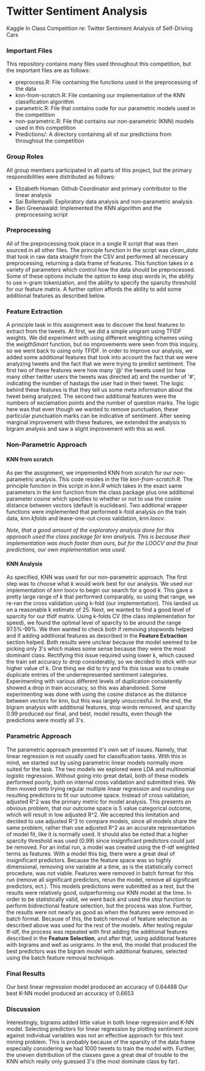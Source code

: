 # Twitter Sentiment Analysis
Kaggle In Class Competition re: Twitter Sentiment Analysis of Self-Driving Cars



### Important Files

This repository contains many files used throughout this competition, but the important files are as follows:

* preprocess.R: File containing the functions used in the preprocessing of the data
* knn-from-scratch.R: File containing our implementation of the KNN classification algorithm
* parametric.R: File that contains code for our parametric models used in the competition
* non-parametric.R: File that contains our non-parametric (KNN) models used in this competition
* Predictions/: A directory containing all of our predictions from throughout the competition



### Group Roles

All group members participated in all parts of this project, but the primary responsibilities were distributed as follows:

* Elizabeth Homan: Github Coordinator and primary contributor to the linear analysis
* Sai Bollempalli: Exploratory data analysis and non-parametric analysis
* Ben Greenawald: Implemented the KNN algorithm and the preprocessing script



### Preprocessing

All of the preprocessing took place in a single R script that was then sourced in all other files. The principle function in the script was *clean_data* that took in raw data straight from the CSV and performed all necessary preprocessing, returning a data frame of features. This function takes in a variety of parameters which control how the data should be preprocessed. Some of these options include the option to keep stop words in, the ability to use n-gram tokenization, and the ability to specify the sparcity threshold for our feature matrix. A further option affords the ability to add some additional features as described below. 



### Feature Extraction

A principle task in this assignment was to discover the best features to extract from the tweets. At first, we did a simple unigram using TFIDF weights. We did experiment with using different weighting schemes using the *weigthSmart* function, but no improvements were seen from this inquiry, so we went back to using only TFIDF. In order to improve our analysis, we added some additional features that took into account the fact that we were analyzing tweets and the fact that we were trying to predict sentiment. The first two of these features were how many '@' the tweets used (or how many other twitter users the tweets was directed at) and the number of '#', indicating the number of hastags the user had in their tweet. The logic behind these features is that they tell us some meta information about the tweet being analyzed. The second two additional features were the numbers of exclamation points and the number of question marks. The logic here was that even though we wanted to remove punctuation, these particular punctuation marks can be indicative of sentiment. After seeing marginal improvement with these features, we extended the analysis to bigram analysis and saw a slight improvement with this as well.

### Non-Parametric Approach

#### KNN from scratch

As per the assignment, we impemented KNN from scratch for our non-parametric analysis. This code resides in the file *knn-from-scratch.R*. The principle function in this script in *knn.R* which takes in the exact same parameters in the *knn* function from the class package plus one additional parameter *cosine* which specifies to whether or not to use the cosine distance between vectors (default is euclidean). Two addtional wrapper functions were implemented that performed k-fold analysis on the train data, *knn.kfolds* and leave-one-out cross validation, *knn.loocv*.

*Note, that a good amount of the exploratory analysis done for this approach used the class package for knn analysis. This is because their implementation was much faster than ours, but for the LOOCV and the final predictions, our own implementation was used*. 

#### KNN Analysis

As specified, KNN was used for our non-parametric approach. The first step was to choose what *k* would work best for our analysis. We used our implementation of knn loocv to begin our search for a good *k*. This gave a pretty large range of *k* that performed comparably, so using that range, we re-ran the cross validation using k-fold (our implementation). This landed us on a reasonable k estimate of 25. Next, we wanted to find a good level of sparcity for our tfidf matrix. Using k-folds CV (the class implementation for speed), we found the optimal level of sparcity to be around the range 97.5%-99%. We then wanted to check both if removing stopwords helped and if adding additional features as described in the **Feature Extraction** section helped. Both results were unclear because the model seemed to be picking only 3's which makes some sense because they were the most dominant class. Rectifying this issue required using lower k, which caused the train set accuracy to drop considerably, so we decided to stick with our higher value of k. One thing we did to try and fix this issue was to create duplicate entries of the underrepresented sentiment categories. Experimenting with various different levels of duplication consistently showed a drop in train accuracy, so this was abandoned. Some experimenting was done with using the cosine distance as the distance between vectors for knn, but this was largely unsuccesful. In the end, the bigram analysis with additional features, stop words removed, and sparcity 0.99 produced our final, and best, model results, even though the predictions were mostly all 3's.

### Parametric Approach

The parametric approach presented it's own set of issues. Namely, that linear regression is not usually used for classification tasks. With this in mind, we started out by using parametric linear models normally more suited for the task. The two models we explored were LDA and multinomial logistic regression. Without going into great detail, both of these models performed poorly, both on internal cross validation and submitted tries. We then moved onto trying regular multiple linear regression and rounding our resulting predictors to fit our outcome space. Instead of cross validation, adjusted R^2 was the primary metric for model analysis. This presents an obvious problem, that our outcome space is 5 value categorical outcome, which will result in low adjusted R^2. We accepted this limitation and decided to use adjusted R^2 to compare models, since all models share the same problem, rather than use adjusted R^2 as an accurate representation of model fit, like it is normally used. It should also be noted that a higher sparcity threshold was used (0.99) since insignificant predictors could just be removed. For an initial run, a model was created using the tf-idf weighted terms as features. With a model this big, there were a great deal of insignificant predictors. Because the feature space was so highly dimensional, removing one variable at a time, as is the statistically correct procedure, was not viable. Features were removed in batch format for this run (remove all significant predictors, rerun the model, remove all significant predictors, ect.). This models predictions were submitted as a test, but the results were relatively good, outperforming our KNN model at the time. In order to be statistically valid, we went back and used the *step* function to perform bidirectional feature selection, but the process was slow. Further, the results were not nearly as good as when the features were removed in batch format. Because of this, the batch removal of feature selection as described above was used for the rest of the models. After testing regular tf-idf, the process was repeated with first adding the additional features described in the **Feature Selection**, and after that, using additional features with bigrams and well as unigrams. In the end, the model that produced the best predictors was the bigram model with additional features, selected using the batch feature removal technique.

### Final Results

Our best linear regression model produced an accuracy of 0.64488
Our best K-NN model produced an accuracy of 0.6653

### Discussion

Interestingly, bigrams added little value in both linear regression and K-NN model. Selecting predictors for linear regression by plotting sentiment score against individual variables was not an effective approach for this text mining problem. This is probably because of the sparsity of the data frame especially considering we had 1000 tweets to train the model with. Further, the uneven distribution of the classes gave a great deal of trouble to the KNN which really only guessed 3's (the most dominate class by far).
